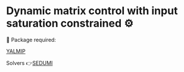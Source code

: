 # Dynamic matrix control with input saturation constrained ⚙️

    
   📍 Package required:
   
   [YALMIP](https://yalmip.github.io/)
   
   Solvers 👉[SEDUMI](https://yalmip.github.io/solver/sedumi/) 
